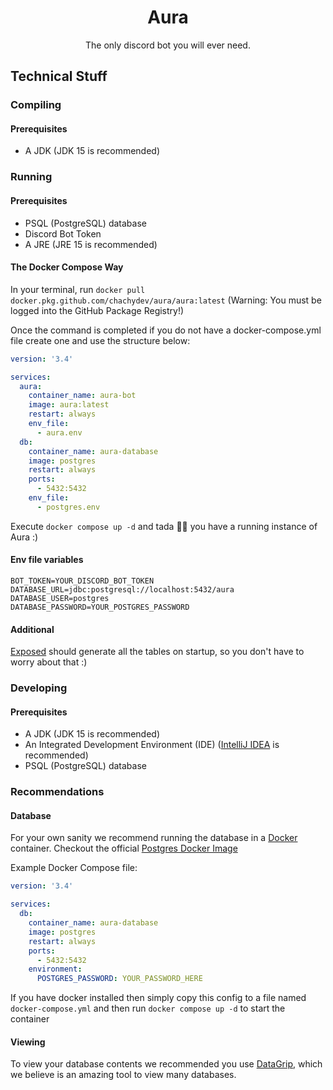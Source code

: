 <div align="center">

# Aura

The only discord bot you will ever need.
</div>

## Technical Stuff

### Compiling

#### Prerequisites

- A JDK (JDK 15 is recommended)

### Running

#### Prerequisites

- PSQL (PostgreSQL) database
- Discord Bot Token
- A JRE (JRE 15 is recommended)

#### The Docker Compose Way
In your terminal, run `docker pull docker.pkg.github.com/chachydev/aura/aura:latest` (Warning: You must be logged into the GitHub Package Registry!)

Once the command is completed if you do not have a docker-compose.yml file create one and use the structure below:
```yaml
version: '3.4'

services:
  aura:
    container_name: aura-bot
    image: aura:latest
    restart: always
    env_file:
      - aura.env
  db:
    container_name: aura-database
    image: postgres
    restart: always
    ports:
      - 5432:5432
    env_file:
      - postgres.env
```

Execute `docker compose up -d` and tada 🎉🎉 you have a running instance of Aura :) 

#### Env file variables

```properties
BOT_TOKEN=YOUR_DISCORD_BOT_TOKEN
DATABASE_URL=jdbc:postgresql://localhost:5432/aura
DATABASE_USER=postgres
DATABASE_PASSWORD=YOUR_POSTGRES_PASSWORD
```

#### Additional

[Exposed](https://github.com/Jetbrains/Exposed) should generate all the tables on startup, so you don't have to worry
about that :)

### Developing

#### Prerequisites

- A JDK (JDK 15 is recommended)
- An Integrated Development Environment (IDE) ([IntelliJ IDEA](https://www.jetbrains.com/idea/) is recommended)
- PSQL (PostgreSQL) database

### Recommendations

#### Database

For your own sanity we recommend running the database in a [Docker](https://www.docker.com/) container. Checkout the
official [Postgres Docker Image](https://hub.docker.com/_/postgres)

Example Docker Compose file:

```yaml
version: '3.4'

services:
  db:
    container_name: aura-database
    image: postgres
    restart: always
    ports:
      - 5432:5432
    environment:
      POSTGRES_PASSWORD: YOUR_PASSWORD_HERE
```

If you have docker installed then simply copy this config to a file named `docker-compose.yml` and then
run `docker compose up -d` to start the container

#### Viewing

To view your database contents we recommended you use [DataGrip](https://www.jetbrains.com/datagrip/), which we believe
is an amazing tool to view many databases.